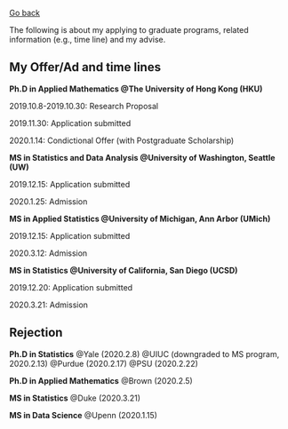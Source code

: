 [Go back](./index.md)
<p align="left"> The following is about my applying to graduate programs, related information (e.g., time line) and my advise.</p>
<h2>My Offer/Ad and time lines</h2>
<p align="left"><b> Ph.D in Applied Mathematics @The University of Hong Kong (HKU)</b></p>
<p align="left">2019.10.8-2019.10.30: Research Proposal</p>
<p align="left">2019.11.30: Application submitted</p>
<p align="left">2020.1.14: Condictional Offer (with Postgraduate Scholarship)</p>

<p align="left"><b> MS in Statistics and Data Analysis @University of Washington, Seattle (UW)</b></p>
<p align="left">2019.12.15: Application submitted</p>
<p align="left">2020.1.25: Admission</p>

<p align="left"><b> MS in Applied Statistics @University of Michigan, Ann Arbor (UMich)</b></p>
<p align="left">2019.12.15: Application submitted</p>
<p align="left">2020.3.12: Admission</p>

<p align="left"><b> MS in Statistics @University of California, San Diego (UCSD)</b></p>
<p align="left">2019.12.20: Application submitted</p>
<p align="left">2020.3.21: Admission</p>

<h2>Rejection</h2>
<p align="left"><b>Ph.D in Statistics</b> @Yale (2020.2.8) @UIUC (downgraded to MS program, 2020.2.13) @Purdue (2020.2.17) @PSU (2020.2.22)</p>
<p align="left"><b>Ph.D in Applied Mathematics</b> @Brown (2020.2.5)</p>
<p align="left"><b>MS in Statistics</b> @Duke (2020.3.21) </p>
<p align="left"><b>MS in Data Science</b> @Upenn (2020.1.15) </p>
